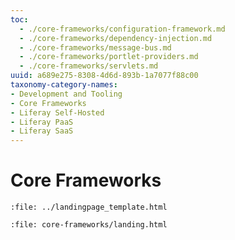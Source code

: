 ```yaml
---
toc:
  - ./core-frameworks/configuration-framework.md
  - ./core-frameworks/dependency-injection.md
  - ./core-frameworks/message-bus.md
  - ./core-frameworks/portlet-providers.md
  - ./core-frameworks/servlets.md
uuid: a689e275-8308-4d6d-893b-1a7077f88c00
taxonomy-category-names:
- Development and Tooling
- Core Frameworks
- Liferay Self-Hosted
- Liferay PaaS
- Liferay SaaS
---
```

# Core Frameworks

```{raw} html
:file: ../landingpage_template.html
```

```{raw} html
:file: core-frameworks/landing.html
```
